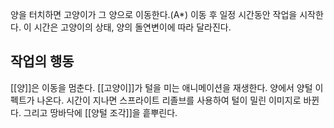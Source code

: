 양을 터치하면 고양이가 그 양으로 이동한다.(A*)
이동 후 일정 시간동안 작업을 시작한다.
이 시간은 고양이의 상태, 양의 돌연변이에 따라 달라진다.

## 작업의 행동
[[양]]은 이동을 멈춘다. [[고양이]]가 털을 미는 애니메이션을 재생한다.
양에서 양털 이펙트가 나온다. 
시간이 지나면 스프라이트 리졸브를 사용하여 털이 밀린 이미지로 바뀐다.
그리고 땅바닥에 [[양털 조각]]을 흩뿌린다.

